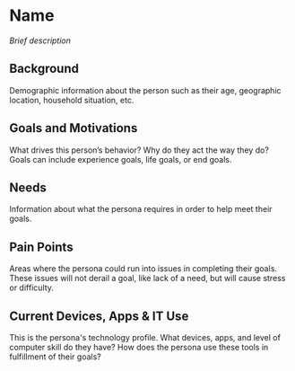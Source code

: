 # Name

_Brief description_

## Background

Demographic information about the person such as their age, geographic location, household situation, etc.

## Goals and Motivations

What drives this person’s behavior? Why do they act the way they do? Goals can include experience goals, life goals, or end goals.

## Needs

Information about what the persona requires in order to help meet their goals.

## Pain Points

Areas where the persona could run into issues in completing their goals. These issues will not derail a goal, like lack of a need, but will cause stress or difficulty.

## Current Devices, Apps & IT Use

This is the persona's technology profile. What devices, apps, and level of computer skill do they have? How does the persona use these tools in fulfillment of their goals?
